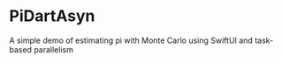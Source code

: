 # PiDartAsyn
A simple demo of estimating pi with Monte Carlo using SwiftUI and task-based parallelism
